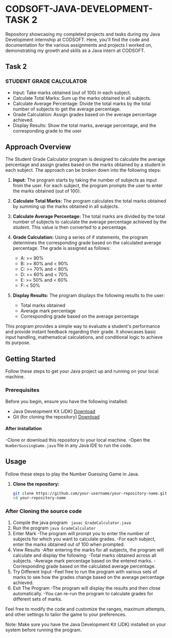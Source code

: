 # CODSOFT-JAVA-DEVELOPMENT-TASK 2
Repository showcasing my completed projects and tasks during my Java Development internship at CODSOFT. 
Here, you'll find the code and documentation for the various assignments and projects I worked on, demonstrating my growth and skills as a Java intern at CODSOFT.

## Task 2
### STUDENT GRADE CALCULATOR
- Input: Take marks obtained (out of 100) in each subject.
- Calculate Total Marks: Sum up the marks obtained in all subjects.
- Calculate Average Percentage: Divide the total marks by the total number of subjects to get the average percentage.
- Grade Calculation: Assign grades based on the average percentage achieved.
- Display Results: Show the total marks, average percentage, and the corresponding grade to the user

## Approach Overview

The Student Grade Calculator program is designed to calculate the average percentage and assign grades based on the marks obtained by a student in each subject. The approach can be broken down into the following steps:

1. **Input:** The program starts by taking the number of subjects as input from the user. For each subject, the program prompts the user to enter the marks obtained (out of 100).

2. **Calculate Total Marks:** The program calculates the total marks obtained by summing up the marks obtained in all subjects.

3. **Calculate Average Percentage:** The total marks are divided by the total number of subjects to calculate the average percentage achieved by the student. This value is then converted to a percentage.

4. **Grade Calculation:** Using a series of if statements, the program determines the corresponding grade based on the calculated average percentage. The grade is assigned as follows:
   - A: >= 90%
   - B: >= 80% and < 90%
   - C: >= 70% and < 80%
   - D: >= 60% and < 70%
   - E: >= 50% and < 60%
   - F: < 50%

5. **Display Results:** The program displays the following results to the user:
   - Total marks obtained
   - Average mark percentage
   - Corresponding grade based on the average percentage

This program provides a simple way to evaluate a student's performance and provide instant feedback regarding their grade. It showcases basic input handling, mathematical calculations, and conditional logic to achieve its purpose.



## Getting Started

Follow these steps to get your Java project up and running on your local machine.

### Prerequisites

Before you begin, ensure you have the following installed:

- Java Development Kit (JDK) [Download](https://www.oracle.com/java/technologies/javase-downloads.html)
- Git (for cloning the repository) [Download](https://git-scm.com/downloads)

#### After installation
-Clone or download this repository to your local machine.
-Open the `NumberGussingGame.java` file in any Java IDE to run the code.

## Usage

Follow these steps to play the Number Guessing Game in Java.

1. **Clone the repository:**
   ```sh
   git clone https://github.com/your-username/your-repository-name.git
   cd your-repository-name
   ```
### After Cloning the source code
1. Compile the java program
   ` javac GradeCalculator.java`
2. Run the program
   `java GradeCalculator`
3. Enter Mark
   -The program will prompt you to enter the number of subjects for which you want to calculate grades.
   -For each subject, enter the marks obtained out of 100 when prompted.
4. View Results
   -After entering the marks for all subjects, the program will calculate and display the following:
   -Total marks obtained across all subjects.
   -Average mark percentage based on the entered marks.
   -Corresponding grade based on the calculated average percentage.
5. Try Different Input
   -Feel free to run the program with various sets of marks to see how the grades change based on the average percentage achieved.
6. Exit The Program
   -The program will display the results and then close automatically.
   -You can re-run the program to calculate grades for different sets of marks.

Feel free to modify the code and customize the ranges, maximum attempts, and other settings to tailor the game to your preferences.

Note: Make sure you have the Java Development Kit (JDK) installed on your system before running the program.
